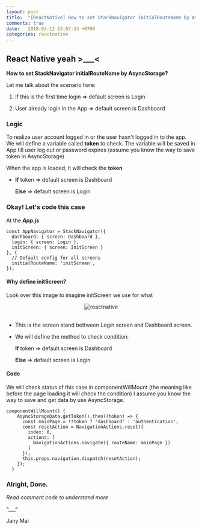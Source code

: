 ```yaml
---
layout: post
title:  "[ReactNative] How to set StackNavigator initialRouteName by AsyncStorage?"
comments: true
date:   2018-03-12 15:07:33 +0700
categories: reactnative
---
```


## React Native yeah >___<

<b>How to set StackNavigator initialRouteName by AsyncStorage?</b>

Let me talk about the scenario here:

1) If this is the first time login => default screen is Login

2) User already login in the App => default screen is Dashboard

### Logic

To realize user account logged in or the user hasn't logged in to the app. We will define a variable called <b>token</b> to check. 
The variable will be saved in App till user log out or password expires (assume you know the way to save token in AsyncStorage)

When the app is loaded, it will check the <b>token</b>

- **If** token => default screen is Dashboard

  **Else** => default screen is Login

### Okay! Let's code this case

At the _**App.js**_ 

```
const AppNavigator = StackNavigator({
  dashboard: { screen: Dashboard },
  login: { screen: Login },
  initScreen: { screen: InitScreen }
}, {
  // Default config for all screens
  initialRouteName: 'initScreen',
});
```

#### Why define **initScreen**?

Look over this image to imagine initScreen we use for what 

<div style="text-align: center">
  <img src="https://user-images.githubusercontent.com/6791942/37290471-e64d81f6-263e-11e8-9ecd-eee8e493c9d0.jpeg" alt="reactnative">
</div>

<br/>

* This is the screen stand bettween Login screen and Dashboard screen.
* We will define the method to check condition:

  
   **If** token => default screen is Dashboard

   **Else** => default screen is Login
  

#### Code

We will check status of this case in componentWillMount (the meaning like before the page loading it will check the condition)
I assume you know the way to save and get data by use AsyncStorage.

```
componentWillMount() {
    AsyncStorageData.getToken().then((token) => {
      const mainPage = !!token ? 'dashboard' : 'authentication';
      const resetAction = NavigationActions.reset({
        index: 0,
        actions: [
          NavigationActions.navigate({ routeName: mainPage })
        ]
      });
      this.props.navigation.dispatch(resetAction);
    });
  }
```

### Alright, Done.

*Read comment code to understand more*

^___^

Jany Mai
